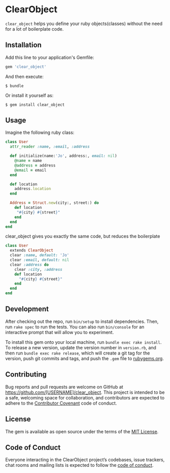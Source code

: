# ClearObject

`clear_object` helps you define your ruby objects(classes) without the need for a lot of boilerplate code.

## Installation

Add this line to your application's Gemfile:

```ruby
gem 'clear_object'
```

And then execute:

    $ bundle

Or install it yourself as:

    $ gem install clear_object

## Usage
Imagine the following ruby class:
```ruby
class User
  attr_reader :name, :email, :address

  def initialize(name:'Jo', address:, email: nil)
    @name = name
    @address = address
    @email = email
  end

  def location
    address.location
  end

  Address = Struct.new(city:, street:) do
    def location
     "#{city} #{street}"
    end
  end
end
```

clear_object gives you exactly the same code, but reduces the boilerplate

```ruby
class User
  extends ClearObject
  clear :name, default: 'Jo'
  clear :email, default: nil
  clear :address do
    clear :city, :address
    def location
      "#{city} #{street}"
    end
  end
end
```

## Development

After checking out the repo, run `bin/setup` to install dependencies. Then, run `rake spec` to run the tests. You can also run `bin/console` for an interactive prompt that will allow you to experiment.

To install this gem onto your local machine, run `bundle exec rake install`. To release a new version, update the version number in `version.rb`, and then run `bundle exec rake release`, which will create a git tag for the version, push git commits and tags, and push the `.gem` file to [rubygems.org](https://rubygems.org).

## Contributing

Bug reports and pull requests are welcome on GitHub at https://github.com/[USERNAME]/clear_object. This project is intended to be a safe, welcoming space for collaboration, and contributors are expected to adhere to the [Contributor Covenant](http://contributor-covenant.org) code of conduct.

## License

The gem is available as open source under the terms of the [MIT License](https://opensource.org/licenses/MIT).

## Code of Conduct

Everyone interacting in the ClearObject project’s codebases, issue trackers, chat rooms and mailing lists is expected to follow the [code of conduct](https://github.com/[USERNAME]/clear_object/blob/master/CODE_OF_CONDUCT.md).
